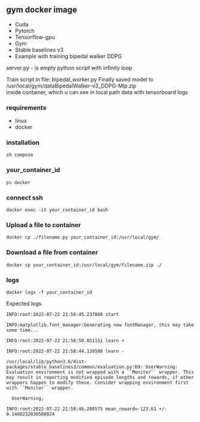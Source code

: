 ## gym docker image
* Cuda
* Pytorch
* Tensorflow-gpu
* Gym
* Stable baselines v3
* Example with training bipedal walker DDPG  
  
server.py - is empty python script with infinity loop  

Train script in file: bipedal_worker.py
Finally saved model to /usr/local/gym/dataBipedalWalker-v3_DDPG-Mlp.zip  
inside container, which u can see in local path data with tensorboard logs
### requirements
* linux
* docker
### installation
```
sh compose
```
### your_container_id
```
ps docker
```
### connect ssh
```
docker exec -it your_container_id bash
```
### Upload a file to container
```
docker cp ./filename.py your_container_id:/usr/local/gym/
```
### Download a file from container
```
docker cp your_container_id:/usr/local/gym/filename.zip ./
```
### logs
```
docker logs -f your_container_id
```
Expected logs
```
INFO:root:2022-07-22 21:56:45.237860 start

INFO:matplotlib.font_manager:Generating new fontManager, this may take some time...

INFO:root:2022-07-22 21:56:50.851151 learn +

INFO:root:2022-07-22 21:58:44.139580 learn -

/usr/local/lib/python3.6/dist-packages/stable_baselines3/common/evaluation.py:69: UserWarning: Evaluation environment is not wrapped with a ``Monitor`` wrapper. This may result in reporting modified episode lengths and rewards, if other wrappers happen to modify these. Consider wrapping environment first with ``Monitor`` wrapper.

  UserWarning,

INFO:root:2022-07-22 21:58:46.280575 mean_reward=-123.61 +/- 0.1468232030508024
```